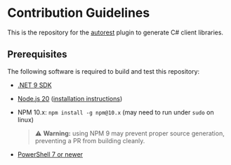 # Contribution Guidelines

This is the repository for the [autorest](https://github.com/Azure/autorest) plugin to generate C# client libraries.

## Prerequisites

The following software is required to build and test this repository:

- [.NET 9 SDK](https://dotnet.microsoft.com/download/dotnet-core/9.0)
- [Node.js 20](https://nodejs.org/download/release/latest-v20.x/) ([installation instructions](https://nodejs.org/en/download/))
- NPM 10.x: `npm install -g npm@10.x` (may need to run under `sudo` on linux)
  > ⚠️ **Warning:** using NPM 9 may prevent proper source generation, preventing a PR from building cleanly.

- [PowerShell 7 or newer](https://learn.microsoft.com/powershell/scripting/install/installing-powershell)
